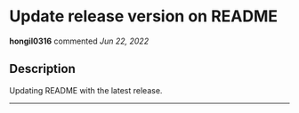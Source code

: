 # Update release version on README

**hongil0316** commented *Jun 22, 2022*

## Description

Updating README with the latest release.
<br />
***


